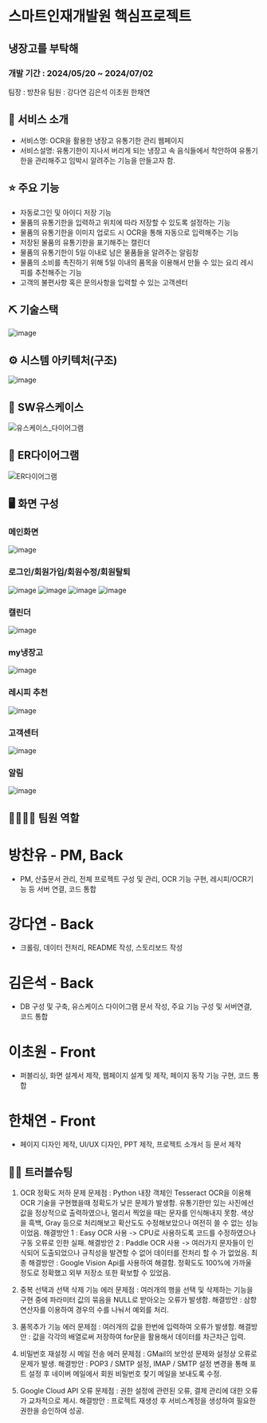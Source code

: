 # 스마트인재개발원 핵심프로젝트
## 냉장고를 부탁해
### 개발 기간 : 2024/05/20 ~ 2024/07/02

팀장 : 방찬유
팀원 : 강다연
       김은석
       이초원
       한채연


## 👀 서비스 소개
* 서비스명:  OCR을 활용한 냉장고 유통기한 관리 웹페이지
* 서비스설명: 유통기한이 지나서 버리게 되는 냉장고 속 음식들에서 착안하여 유통기한을 관리해주고 임박시
알려주는 기능을 만들고자 함.


## ⭐ 주요 기능
* 자동로그인 및 아이디 저장 기능
* 물품의 유통기한을 입력하고 위치에 따라 저장할 수 있도록 설정하는 기능
* 물품의 유통기한을 이미지 업로드 시 OCR을 통해 자동으로 입력해주는 기능
* 저장된 물품의 유통기한을 표기해주는 캘린더
* 물품의 유통기한이 5일 이내로 남은 물품들을 알려주는 알림창
* 물품의 소비를 촉진하기 위해 5일 이내의 품목을 이용해서 만들 수 있는 요리 레시피를 추천해주는 기능
* 고객의 불편사항 혹은 문의사항을 입력할 수 있는 고객센터

## ⛏ 기술스택
![image](https://github.com/Bchanyou/Take_care_of_the_fridge/assets/162541713/01b1c6f9-298b-481a-a4ac-08a0cc5c3df3)


## ⚙ 시스템 아키텍처(구조)
![image](https://github.com/Bchanyou/Take_care_of_the_fridge/assets/162541713/d21ab0ce-5c7a-469e-8b90-e5184b4f2a16)


## 📌 SW유스케이스
![유스케이스_다이어그램](https://github.com/Bchanyou/Take_care_of_the_fridge/assets/162541713/a0a25ce2-ccf4-4f70-9ea3-ffb34e8193e0)


## 📌 ER다이어그램
![ER다이어그램](https://github.com/Bchanyou/Take_care_of_the_fridge/assets/162541713/761d721c-50da-466f-bf6f-b5dea27c2724)


## 🖥 화면 구성
### 메인화면
![image](https://github.com/Bchanyou/Take_care_of_the_fridge/assets/162541713/19fb3d5c-95c5-47bb-aa4a-6a676e3ae3d3)

### 로그인/회원가입/회원수정/회원탈퇴
![image](https://github.com/Bchanyou/Take_care_of_the_fridge/assets/162541713/3358c568-3746-48b5-b783-8a9ae1838491)
![image](https://github.com/Bchanyou/Take_care_of_the_fridge/assets/162541713/099d632c-d675-4671-bdaa-b09ad6a001f2)
![image](https://github.com/Bchanyou/Take_care_of_the_fridge/assets/162541713/ff4806a1-0285-492a-b6ad-316a351a737e)
![image](https://github.com/Bchanyou/Take_care_of_the_fridge/assets/162541713/092e51e4-ce63-4973-98dc-ece8088c0445)

### 캘린더
![image](https://github.com/Bchanyou/Take_care_of_the_fridge/assets/162541713/276e0632-f8d4-4ff6-95f0-ae084b9ded4c)

### my냉장고
![image](https://github.com/Bchanyou/Take_care_of_the_fridge/assets/162541713/b338473c-9b69-4673-857a-9f2cd4c6f430)

### 레시피 추천
![image](https://github.com/Bchanyou/Take_care_of_the_fridge/assets/162541713/23eb213c-9024-4bb7-93a0-47711e21693f)

### 고객센터
![image](https://github.com/Bchanyou/Take_care_of_the_fridge/assets/162541713/79a07729-f5e4-4e9d-8cfe-3a0c62d13901)

### 알림
![image](https://github.com/Bchanyou/Take_care_of_the_fridge/assets/162541713/7f725a98-e1bd-444a-87f2-f5159a3897c4)



## 👨‍👩‍👦‍👦 팀원 역할

# 방찬유 - PM, Back
- PM, 산출문서 관리, 전체 프로젝트 구성 및 관리, OCR 기능 구현, 레시피/OCR기능 등 서버 연결, 코드 통합
# 강다연 - Back
- 크롤링, 데이터 전처리, README 작성, 스토리보드 작성
# 김은석 - Back
- DB 구성 및 구축, 유스케이스 다이어그램 문서 작성, 주요 기능 구성 및 서버연결, 코드 통합
# 이초원 - Front
- 퍼블리싱, 화면 설계서 제작, 웹페이지 설계 밎 제작, 페이지 동작 기능 구현, 코드 통합
# 한채연 - Front
- 페이지 디자인 제작, UI/UX 디자인, PPT 제작, 프로젝트 소개서 등 문서 제작

## 🤾‍♂️ 트러블슈팅
1. OCR 정확도 저하 문제
문제점 : Python 내장 객체인 Tesseract OCR을 이용해 OCR 기술을 구현했을때 정확도가 낮은 문제가 발생함.
       유통기한만 있는 사진에선 값을 정상적으로 출력하였으나, 멀리서 찍었을 때는 문자를 인식해내지 못함.
       색상을 흑백, Gray 등으로 처리해보고 확산도도 수정해보았으나 여전히 쓸 수 없는 성능이었음.
   해결방안 1 : Easy OCR 사용
          -> CPU로 사용하도록 코드를 수정하였으나 구동 오류로 인한 실패.
   해결방안 2 : Paddle OCR 사용
          -> 여러가지 문자들이 인식되어 도출되었으나 규칙성을 발견할 수 없어 데이터를 전처리 할 수 가 없었음.
최종 해결방안 : Google Vision Api를 사용하여 해결함. 정확도도 100%에 가까울 정도로 정확했고 외부 저장소 또한 확보할 수 있었음.

2. 중복 선택과 선택 삭제 기능 에러
문제점 : 여러개의 행을 선택 및 삭제하는 기능을 구현 중에 파라미터 값의 묶음을 NULL로 받아오는 오류가 발생함.
해결방안 : 삼항연산자를 이용하여 경우의 수를 나눠서 예외를 처리.

3. 품목추가 기능 에러
문제점 : 여러개의 값을 한번에 입력하여 오류가 발생함.
해결방안 : 값을 각각의 배열로써 저장하여 for문을 활용해서 데이터를 차근차근 입력.

4. 비밀번호 재설정 시 메일 전송 에러
문제점 : GMail의 보안성 문제와 설정상 오류로 문제가 발생.
해결방안 : POP3 / SMTP 설정, IMAP / SMTP 설정 변경을 통해 포트 설정 후 네이버 메일에서 회원 비밀번호 찾기 메일을 보내도록 수정.

5. Google Cloud API 오류
문제점 : 권한 설정에 관련된 오류, 결제 관리에 대한 오류가 교차적으로 제시.
해결방안 : 프로젝트 재생성 후 서비스계정을 생성하여 필요한 권한을 승인하여 성공.
